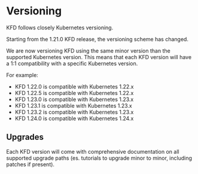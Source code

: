 # Versioning

KFD follows closely Kubernetes versioning.

Starting from the 1.21.0 KFD release, the versioning scheme has changed.

We are now versioning KFD using the same minor version than the supported Kubernetes version.
This means that each KFD version will have a 1:1 compatibility with a specific Kubernetes version.

For example:

- KFD 1.22.0 is compatible with Kubernetes 1.22.x
- KFD 1.22.5 is compatible with Kubernetes 1.22.x
- KFD 1.23.0 is compatible with Kubernetes 1.23.x
- KFD 1.23.1 is compatible with Kubernetes 1.23.x
- KFD 1.23.2 is compatible with Kubernetes 1.23.x
- KFD 1.24.0 is compatible with Kubernetes 1.24.x

## Upgrades

Each KFD version will come with comprehensive documentation on all supported upgrade paths (es. tutorials to upgrade minor to minor, including patches if present).
